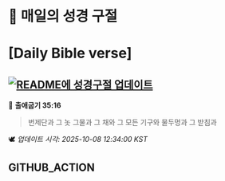 # 🙏 매일의 성경 구절
# [Daily Bible verse]
## [![README에 성경구절 업데이트](https://github.com/DONGSUKA/first_test/actions/workflows/update-readme-bible.yml/badge.svg)](https://github.com/DONGSUKA/first_test/actions/workflows/update-readme-bible.yml)
<!-- START_BIBLE_VERSE -->
📖 **출애굽기 35:16**
> 번제단과 그 놋 그물과 그 채와 그 모든 기구와 물두멍과 그 받침과

🕊️ _업데이트 시각: 2025-10-08 12:34:00 KST_
  <!-- END_BIBLE_VERSE -->
## GITHUB_ACTION
